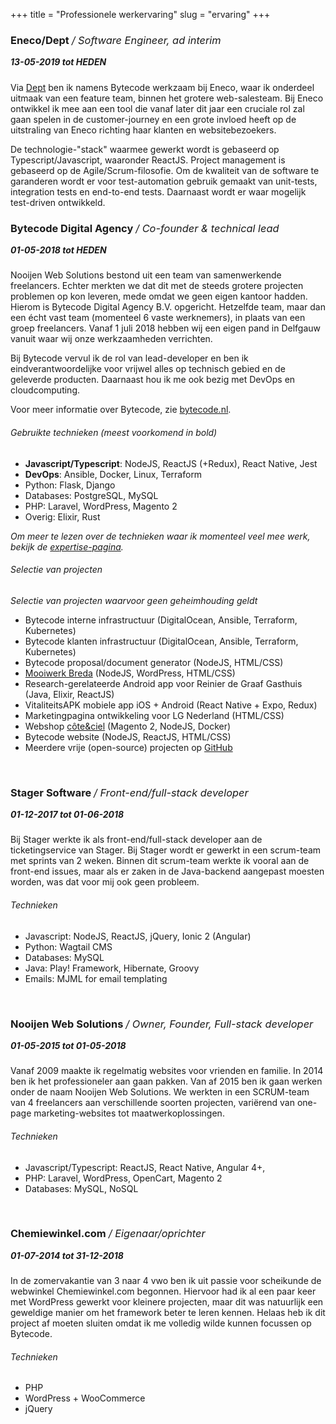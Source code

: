 +++
title = "Professionele werkervaring"
slug = "ervaring"
+++

<style>
h3 em { font-weight: 400; }
h5 { margin-top: 0 !important; }
</style>

### Eneco/Dept */ Software Engineer, ad interim*

##### 13-05-2019 tot HEDEN

Via [Dept](https://deptagency.com) ben ik namens Bytecode werkzaam bij Eneco, waar ik onderdeel uitmaak van een feature team, binnen het grotere web-salesteam. Bij Eneco ontwikkel ik mee aan een tool die vanaf later dit jaar een cruciale rol zal gaan spelen in de customer-journey en een grote invloed heeft op de uitstraling van Eneco richting haar klanten en websitebezoekers.

De technologie-"stack" waarmee gewerkt wordt is gebaseerd op Typescript/Javascript, waaronder ReactJS. Project management is gebaseerd op de Agile/Scrum-filosofie. Om de kwaliteit van de software te garanderen wordt er voor test-automation gebruik gemaakt van unit-tests, integration tests en end-to-end tests. Daarnaast wordt er waar mogelijk test-driven ontwikkeld.

### Bytecode Digital Agency */ Co-founder & technical lead*

##### 01-05-2018 tot HEDEN

Nooijen Web Solutions bestond uit een team van samenwerkende freelancers. Echter merkten we dat dit met de steeds grotere projecten problemen op kon leveren, mede omdat we geen eigen kantoor hadden. Hierom is Bytecode Digital Agency B.V. opgericht. Hetzelfde team, maar dan een écht vast team (momenteel 6 vaste werknemers), in plaats van een groep freelancers. Vanaf 1 juli 2018 hebben wij een eigen pand in Delfgauw vanuit waar wij onze werkzaamheden verrichten.

Bij Bytecode vervul ik de rol van lead-developer en ben ik eindverantwoordelijke voor vrijwel alles op technisch gebied en de geleverde producten. Daarnaast hou ik me ook bezig met DevOps en cloudcomputing.

Voor meer informatie over Bytecode, zie [bytecode.nl](https://bytecode.nl).

###### Gebruikte technieken (meest voorkomend in bold)

* **Javascript/Typescript**: NodeJS, ReactJS (+Redux), React Native, Jest
* **DevOps**: Ansible, Docker, Linux, Terraform
* Python: Flask, Django
* Databases: PostgreSQL, MySQL
* PHP: Laravel, WordPress, Magento 2
* Overig: Elixir, Rust

_Om meer te lezen over de technieken waar ik momenteel veel mee werk, bekijk de [expertise-pagina](/expertise)._

###### Selectie van projecten

*Selectie van projecten waarvoor geen geheimhouding geldt*

* Bytecode interne infrastructuur (DigitalOcean, Ansible, Terraform, Kubernetes)
* Bytecode klanten infrastructuur  (DigitalOcean, Ansible, Terraform, Kubernetes)
* Bytecode proposal/document generator (NodeJS, HTML/CSS)
* [Mooiwerk Breda](https://mooiwerkbreda.nl) (NodeJS, WordPress, HTML/CSS)
* Research-gerelateerde Android app voor Reinier de Graaf Gasthuis (Java, Elixir, ReactJS)
* VitaliteitsAPK mobiele app iOS + Android (React Native + Expo, Redux)
* Marketingpagina ontwikkeling voor LG Nederland (HTML/CSS)
* Webshop [côte&ciel](https://coteetciel.com) (Magento 2, NodeJS, Docker)
* Bytecode website (NodeJS, ReactJS, HTML/CSS)
* Meerdere vrije (open-source) projecten op [GitHub](https://github.com/BytecodeAgency)

<br>

### Stager Software */ Front-end/full-stack developer*

##### 01-12-2017 tot 01-06-2018

Bij Stager werkte ik als front-end/full-stack developer aan de ticketingservice van Stager. Bij Stager wordt er gewerkt in een scrum-team met sprints van 2 weken. Binnen dit scrum-team werkte ik vooral aan de front-end issues, maar als er zaken in de Java-backend aangepast moesten worden, was dat voor mij ook geen probleem.

###### Technieken

* Javascript: NodeJS, ReactJS, jQuery, Ionic 2 (Angular)
* Python: Wagtail CMS
* Databases: MySQL
* Java: Play! Framework, Hibernate, Groovy
* Emails: MJML for email templating

<br>

### Nooijen Web Solutions */ Owner, Founder, Full-stack developer*

##### 01-05-2015 tot 01-05-2018

Vanaf 2009 maakte ik regelmatig websites voor vrienden en familie. In 2014 ben ik het professioneler aan gaan pakken. Van af 2015 ben ik gaan werken onder de naam Nooijen Web Solutions. We werkten in een SCRUM-team van 4 freelancers aan verschillende soorten projecten, variërend van one-page marketing-websites tot maatwerkoplossingen.

###### Technieken

* Javascript/Typescript: ReactJS, React Native, Angular 4+,
* PHP: Laravel, WordPress, OpenCart, Magento 2
* Databases: MySQL, NoSQL

<br>

### Chemiewinkel.com */ Eigenaar/oprichter*

##### 01-07-2014 tot 31-12-2018

In de zomervakantie van 3 naar 4 vwo ben ik uit passie voor scheikunde de webwinkel Chemiewinkel.com begonnen. Hiervoor had ik al een paar keer met WordPress gewerkt voor kleinere projecten, maar dit was natuurlijk een geweldige manier om het framework beter te leren kennen. Helaas heb ik dit project af moeten sluiten omdat ik me volledig wilde kunnen focussen op Bytecode.

###### Technieken

* PHP
* WordPress + WooCommerce
* jQuery

